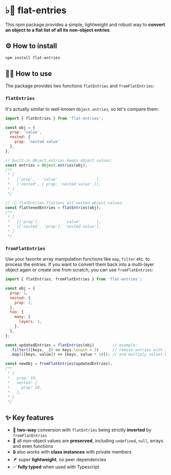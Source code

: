 # ♭🎵 flat-entries

This npm package provides a simple, lightweight and robust way to **convert an object to a flat list of all its
non-object entries**.

## ⚙️ How to install

```bash
npm install flat-entries
```

## 🧑‍💻 How to use

The package provides two functions `flatEntries` and `fromFlatEntries`:

### `flatEntries`

It's actually similar to well-known `Object.entries`, so let's compare them:

```javascript
import { flatEntries } from 'flat-entries';

const obj = {
  prop: 'value',
  nested: {
    prop: 'nested value'
  },
};

// built-in Object.entries keeps object values:
const entries = Object.entries(obj);
/**
 * [
 *   ['prop',   'value'                 ],
 *   ['nested', { prop: 'nested value' }],
 * ]
 */

// ♭🎵 flatEntries flattens all nested object values:
const flattenedEntries = flatEntries(obj);
/**
 * [
 *   [['prop'],           'value'       ],
 *   [['nested', 'prop'], 'nested value'],
 * ]
 */
```

### `fromFlatEntries`

Use your favorite array manipulation functions like `map`, `filter` etc. to process the entries. If you want to convert
them back into a multi-layer object again or create one from scratch, you can use `fromFlatEntries`:

```javascript
import { flatEntries, fromFlatEntries } from 'flat-entries';

const obj = {
  prop: 1,
  nested: {
    prop: 2,
  },
  too: {
    many: {
      layers: 3,
    },
  },
};

const updatedEntries = flatEntries(obj)        // example:
  .filter(([keys, _]) => keys.length < 3)      // remove entries with 3 or more layers
  .map(([keys, value]) => [keys, value * 10]); // and multiply values by 10

const newObj = fromFlatEntries(updatedEntries);
/**
 * {
 *   prop: 10,
 *   nested: {
 *     prop: 20,
 *   },
 * }
 */
```

## ✨ Key features

- 🔄 **two-way** conversion with `flatEntries` being strictly **inverted** by `fromFlatEntries`
- 💾 all non-object values are **preserved**, including `undefined`, `null`, arrays and even functions
- 🔒 also works with **class instances** with private members
- 🪶 super **lightweight**, no peer dependencies
- ✅ **fully typed** when used with Typescript
